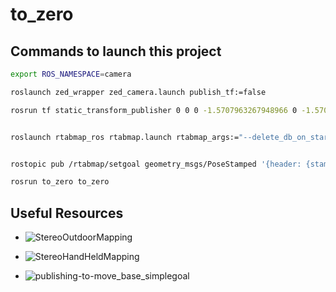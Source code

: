 # to_zero

## Commands to launch this project

```bash
export ROS_NAMESPACE=camera

roslaunch zed_wrapper zed_camera.launch publish_tf:=false

rosrun tf static_transform_publisher 0 0 0 -1.5707963267948966 0 -1.5707963267948966 camera_link zed_center 100


roslaunch rtabmap_ros rtabmap.launch rtabmap_args:="--delete_db_on_start --Vis/CorFlowMaxLevel 5 --Stereo/MaxDisparity 200" right_image_topic:=/stereo_camera/right/image_rect_color stereo:=true


rostopic pub /rtabmap/setgoal geometry_msgs/PoseStamped '{header: {stamp: now, frame_id: "map"}, pose: {position: {x: 0.0, y: 0.0, z: 0.0}, orientation: {w: 1.0}}}'

rosrun to_zero to_zero
```

## Useful Resources

- ![StereoOutdoorMapping](http://wiki.ros.org/rtabmap_ros/Tutorials/StereoOutdoorMapping)

- ![StereoHandHeldMapping](http://wiki.ros.org/rtabmap_ros/Tutorials/StereoHandHeldMapping)

- ![publishing-to-move_base_simplegoal](https://answers.ros.org/question/47973/publishing-to-move_base_simplegoal/)
